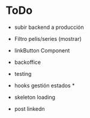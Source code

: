 # ToDo

- subir backend a producción
- Filtro pelis/series (mostrar)
- linkButton Component

- backoffice
- testing
- hooks gestión estados \*
- skeleton loading
- post linkedn
